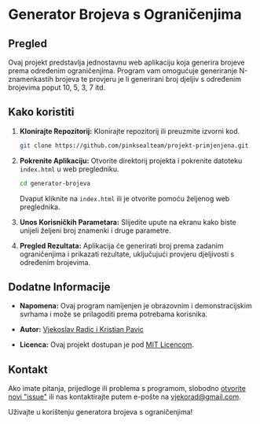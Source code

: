 # Generator Brojeva s Ograničenjima

## Pregled

Ovaj projekt predstavlja jednostavnu web aplikaciju koja generira brojeve prema određenim ograničenjima. Program vam omogućuje generiranje N-znamenkastih brojeva te provjeru je li generirani broj djeljiv s određenim brojevima poput 10, 5, 3, 7 itd.

## Kako koristiti

1. **Klonirajte Repozitorij:**
   Klonirajte repozitorij ili preuzmite izvorni kod.

   ```bash
   git clone https://github.com/pinksealteam/projekt-primjenjena.git
   ```

2. **Pokrenite Aplikaciju:**
   Otvorite direktorij projekta i pokrenite datoteku `index.html` u web pregledniku.

   ```bash
   cd generator-brojeva
   ```

   Dvaput kliknite na `index.html` ili je otvorite pomoću željenog web preglednika.

3. **Unos Korisničkih Parametara:**
   Slijedite upute na ekranu kako biste unijeli željeni broj znamenki i druge parametre.

4. **Pregled Rezultata:**
   Aplikacija će generirati broj prema zadanim ograničenjima i prikazati rezultate, uključujući provjeru djeljivosti s određenim brojevima.

## Dodatne Informacije

- **Napomena:**
  Ovaj program namijenjen je obrazovnim i demonstracijskim svrhama i može se prilagoditi prema potrebama korisnika.

- **Autor:**
  [Vjekoslav Radic i Kristian Pavic](https://github.com/pinkseal)

- **Licenca:**
  Ovaj projekt dostupan je pod [MIT Licencom](LICENSE).

## Kontakt

Ako imate pitanja, prijedloge ili problema s programom, slobodno [otvorite novi "issue"](https://github.com/pinksealteam/projekt-primjenjena/issues) ili nas kontaktirajte putem e-pošte na [vjekorad@gmail.com](mailto:vjekorad@gmail.com@email.adresa).

Uživajte u korištenju generatora brojeva s ograničenjima!

